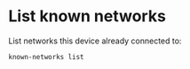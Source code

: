 # List known networks
List networks this device already connected to:
``` sh
known-networks list
```

